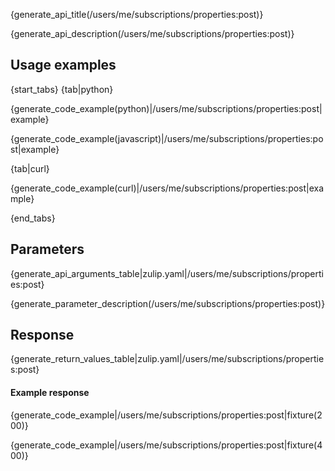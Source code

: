 {generate_api_title(/users/me/subscriptions/properties:post)}

{generate_api_description(/users/me/subscriptions/properties:post)}

## Usage examples

{start_tabs}
{tab|python}

{generate_code_example(python)|/users/me/subscriptions/properties:post|example}

{generate_code_example(javascript)|/users/me/subscriptions/properties:post|example}

{tab|curl}

{generate_code_example(curl)|/users/me/subscriptions/properties:post|example}

{end_tabs}

## Parameters

{generate_api_arguments_table|zulip.yaml|/users/me/subscriptions/properties:post}

{generate_parameter_description(/users/me/subscriptions/properties:post)}

## Response

{generate_return_values_table|zulip.yaml|/users/me/subscriptions/properties:post}

#### Example response

{generate_code_example|/users/me/subscriptions/properties:post|fixture(200)}

{generate_code_example|/users/me/subscriptions/properties:post|fixture(400)}
